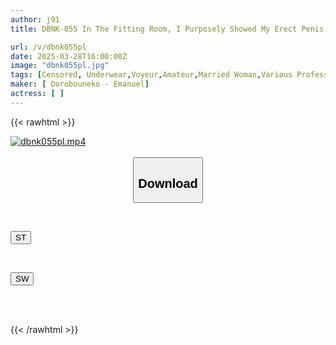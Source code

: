 ```yaml
---
author: j91
title: DBNK-055 In The Fitting Room, I Purposely Showed My Erect Penis To A Married Apparel Store Clerk And Asked Her If She'd Give Me A Handjob... What Would Happen...?! 4 Hours

url: /v/dbnk055pl
date: 2025-03-28T16:00:00Z
image: "dbnk055pl.jpg"
tags: [Censored, Underwear,Voyeur,Amateur,Married Woman,Various Professions,4HR+	]
maker: [ Dorobouneko - Emanuel]
actress: [ ]
---
```



{{< rawhtml >}}

<div class="video" data-videoid="bPavdq4QzqIPb1q">
    <a href="javascript:;">
        <img src="/v/dbnk055pl/dbnk055pl.jpg" width="WIDTH" height="HEIGHT" alt="dbnk055pl.mp4" loading="lazy">
    </a>
</div>

<script type="text/javascript" src="https://j91.asia/asset/on-demand-st.js"></script>

<br>
  <link rel="stylesheet" href="https://j91.asia/asset/bs5.css">
  
  <center>
  <button class="btn btn-primary" type="button" data-bs-toggle="collapse" data-bs-target=".multi-collapse" aria-expanded="false" aria-controls="multiCollapseExample1 multiCollapseExample2"><h2>Download</h2></button></center>
</p>
<div class="row">
  <div class="col">
    <div class="collapse multi-collapse" id="multiCollapseExample1">
      <div class="card card-body">
	      	      <br>
<div class="buttons">  
<p><a href="/v/dbnk055pl/st.html" target="_blank"><button class="btn-hover color-3"><i class="fa fa-download"></i> ST</button></a></p></div>
    </div>
  </div>
</div>
  <div class="col">
    <div class="collapse multi-collapse" id="multiCollapseExample2">
      <div class="card card-body">
	      <br>
<div class="buttons">
<p><a href="/v/dbnk055pl/sw.html" target="_blank"><button class="btn-hover color-2"><i class="fa fa-download"></i> SW</button></a></p></div>
<br><br>
      </div>
    </div>
  </div>
</div>

{{< /rawhtml >}}
